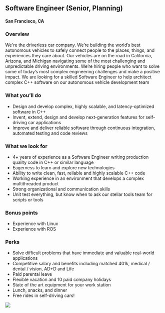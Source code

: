 ## Software Engineer (Senior, Planning)
#### San Francisco, CA

### Overview
We're the driverless car company. We’re building the world’s best autonomous vehicles to safely connect people to the places, things, and experiences they care about.
Our vehicles are on the road in California, Arizona, and Michigan navigating some of the most challenging and unpredictable driving environments. We’re hiring people who want to solve some of today’s most complex engineering challenges and make a positive impact.
We are looking for a skilled Software Engineer to help architect complex C++ software on our autonomous vehicle development team

### What you’ll do
+	Design and develop complex, highly scalable, and latency-optimized software in C++
+	Invent, extend, design and develop next-generation features for self-driving car applications
+	Improve and deliver reliable software through continuous integration, automated testing and code reviews

### What we look for
+	4+ years of experience as a Software Engineer writing production quality code in C++ or similar language
+	Eagerness to learn and explore new technologies
+	Ability to write clean, fast, reliable and highly scalable C++ code
+	Working experience in an environment that develops a complex multithreaded product
+	Strong organizational and communication skills
+	Unit test everything, but know when to ask our stellar tools team for scripts or tools

### Bonus points
+	Experience with Linux
+	Experience with ROS

### Perks
+	Solve difficult problems that have immediate and valuable real-world applications
+	Competitive salary and benefits including matched 401k, medical / dental / vision, AD+D and Life
+	Paid parental leave
+	Flexible vacation and 10 paid company holidays
+	State of the art equipment for your work station
+	Lunch, snacks, and dinner
+	Free rides in self-driving cars!


[<img src='https://dabuttonfactory.com/button.png?t=Learn+More&f=Calibri-Bold&ts=24&tc=fff&hp=20&vp=8&c=5&bgt=unicolored&bgc=29aafe'>](https://letsrockit.co/job/q3j1axnl-software-engineer-senior-planning)
